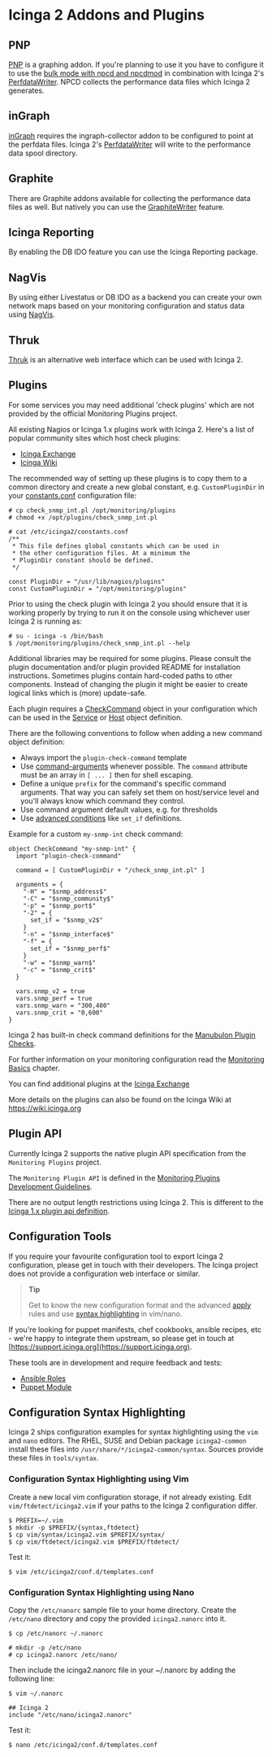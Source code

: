 # <a id="addons-plugins"></a> Icinga 2 Addons and Plugins

## <a id="addons-graphing-pnp"></a> PNP

[PNP](http://www.pnp4nagios.org) is a graphing addon. If you're planning to use
it you have to configure it to use the
[bulk mode with npcd and npcdmod](http://docs.pnp4nagios.org/pnp-0.6/modes#bulk_mode_with_npcd_and_npcdmod)
in combination with Icinga 2's [PerfdataWriter](4-advanced-topics.md#performance-data). NPCD collects the performance
data files which Icinga 2 generates.

## <a id="addons-graphing-ingraph"></a> inGraph

[inGraph](https://www.netways.org/projects/ingraph/wiki) requires the ingraph-collector addon
to be configured to point at the perfdata files. Icinga 2's [PerfdataWriter](4-advanced-topics.md#performance-data) will
write to the performance data spool directory.

## <a id="addons-graphing-graphite"></a> Graphite

There are Graphite addons available for collecting the performance data files as well. But
natively you can use the [GraphiteWriter](4-advanced-topics.md#graphite-carbon-cache-writer) feature.

## <a id="addons-reporting"></a> Icinga Reporting

By enabling the DB IDO feature you can use the Icinga Reporting package.

## <a id="addons-visualization-nagvis"></a> NagVis

By using either Livestatus or DB IDO as a backend you can create your own network maps
based on your monitoring configuration and status data using [NagVis](http://www.nagvis.org).

## <a id="addons-thruk"></a> Thruk

[Thruk](http://www.thruk.org) is an alternative web interface which can be used with Icinga 2.


## <a id="plugins"></a> Plugins

For some services you may need additional 'check plugins' which are not provided
by the official Monitoring Plugins project.

All existing Nagios or Icinga 1.x plugins work with Icinga 2. Here's a
list of popular community sites which host check plugins:

* [Icinga Exchange](https://exchange.icinga.org)
* [Icinga Wiki](https://wiki.icinga.org)

The recommended way of setting up these plugins is to copy them to a common directory
and create a new global constant, e.g. `CustomPluginDir` in your [constants.conf](5-configuring-icinga-2.md#constants-conf)
configuration file:

    # cp check_snmp_int.pl /opt/monitoring/plugins
    # chmod +x /opt/plugins/check_snmp_int.pl

    # cat /etc/icinga2/constants.conf
    /**
     * This file defines global constants which can be used in
     * the other configuration files. At a minimum the
     * PluginDir constant should be defined.
     */

    const PluginDir = "/usr/lib/nagios/plugins"
    const CustomPluginDir = "/opt/monitoring/plugins"

Prior to using the check plugin with Icinga 2 you should ensure that it is working properly
by trying to run it on the console using whichever user Icinga 2 is running as:

    # su - icinga -s /bin/bash
    $ /opt/monitoring/plugins/check_snmp_int.pl --help

Additional libraries may be required for some plugins. Please consult the plugin
documentation and/or plugin provided README for installation instructions.
Sometimes plugins contain hard-coded paths to other components. Instead of changing
the plugin it might be easier to create logical links which is (more) update-safe.

Each plugin requires a [CheckCommand](6-object-types.md#objecttype-checkcommand) object in your
configuration which can be used in the [Service](6-object-types.md#objecttype-service) or
[Host](6-object-types.md#objecttype-host) object definition.

There are the following conventions to follow when adding a new command object definition:

* Always import the `plugin-check-command` template
* Use [command-arguments](#) whenever possible. The `command` attribute must be an array
in `[ ... ]` then for shell escaping.
* Define a unique `prefix` for the command's specific command arguments. That way you can safely
set them on host/service level and you'll always know which command they control.
* Use command argument default values, e.g. for thresholds
* Use [advanced conditions](6-object-types.md#objecttype-checkcommand) like `set_if` definitions.

Example for a custom `my-snmp-int` check command:

    object CheckCommand "my-snmp-int" {
      import "plugin-check-command"

      command = [ CustomPluginDir + "/check_snmp_int.pl" ]

      arguments = {
        "-H" = "$snmp_address$"
        "-C" = "$snmp_community$"
        "-p" = "$snmp_port$"
        "-2" = {
          set_if = "$snmp_v2$"
        }
        "-n" = "$snmp_interface$"
        "-f" = {
          set_if = "$snmp_perf$"
        }
        "-w" = "$snmp_warn$"
        "-c" = "$snmp_crit$"
      }

      vars.snmp_v2 = true
      vars.snmp_perf = true
      vars.snmp_warn = "300,400"
      vars.snmp_crit = "0,600"
    }

Icinga 2 has built-in check command definitions for the [Manubulon Plugin Checks](7-icinga-template-library.md#snmp-manubulon-plugin-check-commands).

For further information on your monitoring configuration read the
[Monitoring Basics](3-monitoring-basics.md#monitoring-basics) chapter.

You can find additional plugins at the [Icinga Exchange](https://exchange.icinga.org)

More details on the plugins can also be found on the Icinga Wiki at https://wiki.icinga.org

## <a id="plugin-api"></a> Plugin API

Currently Icinga 2 supports the native plugin API specification from the `Monitoring Plugins`
project.

The `Monitoring Plugin API` is defined in the [Monitoring Plugins Development Guidelines](https://www.monitoring-plugins.org/doc/guidelines.html).

There are no output length restrictions using Icinga 2. This is different to the
[Icinga 1.x plugin api definition](http://docs.icinga.org/latest/en/pluginapi.html#outputlengthrestrictions).

## <a id="configuration-tools"></a> Configuration Tools

If you require your favourite configuration tool to export Icinga 2 configuration, please get in
touch with their developers. The Icinga project does not provide a configuration web interface
or similar.

> **Tip**
>
> Get to know the new configuration format and the advanced [apply](3-monitoring-basics.md#using-apply) rules and
> use [syntax highlighting](10-addons-plugins.md#configuration-syntax-highlighting) in vim/nano.

If you're looking for puppet manifests, chef cookbooks, ansible recipes, etc - we're happy
to integrate them upstream, so please get in touch at [https://support.icinga.org](https://support.icinga.org).

These tools are in development and require feedback and tests:

* [Ansible Roles](https://github.com/Icinga/icinga2-ansible)
* [Puppet Module](https://github.com/Icinga/puppet-icinga2)

## <a id="configuration-syntax-highlighting"></a> Configuration Syntax Highlighting

Icinga 2 ships configuration examples for syntax highlighting using the `vim` and `nano` editors.
The RHEL, SUSE and Debian package `icinga2-common` install these files into
`/usr/share/*/icinga2-common/syntax`. Sources provide these files in `tools/syntax`.

### <a id="configuration-syntax-highlighting-vim"></a> Configuration Syntax Highlighting using Vim

Create a new local vim configuration storage, if not already existing.
Edit `vim/ftdetect/icinga2.vim` if your paths to the Icinga 2 configuration
differ.

    $ PREFIX=~/.vim
    $ mkdir -p $PREFIX/{syntax,ftdetect}
    $ cp vim/syntax/icinga2.vim $PREFIX/syntax/
    $ cp vim/ftdetect/icinga2.vim $PREFIX/ftdetect/

Test it:

    $ vim /etc/icinga2/conf.d/templates.conf

### <a id="configuration-syntax-highlighting-nano"></a> Configuration Syntax Highlighting using Nano

Copy the `/etc/nanorc` sample file to your home directory. Create the `/etc/nano` directory
and copy the provided `icinga2.nanorc` into it.

    $ cp /etc/nanorc ~/.nanorc

    # mkdir -p /etc/nano
    # cp icinga2.nanorc /etc/nano/

Then include the icinga2.nanorc file in your ~/.nanorc by adding the following line:

    $ vim ~/.nanorc

    ## Icinga 2
    include "/etc/nano/icinga2.nanorc"

Test it:

    $ nano /etc/icinga2/conf.d/templates.conf


